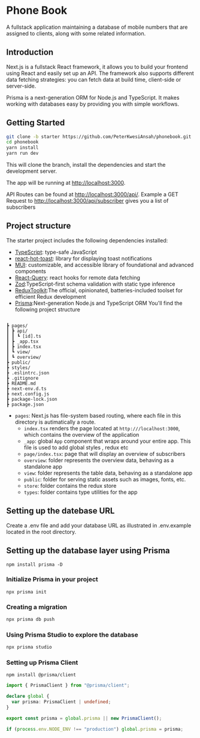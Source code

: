# Phone Book

A fullstack application maintaining a database of mobile numbers that are
assigned to clients, along with some related information.

## Introduction

Next.js is a fullstack React framework, it allows you to build your frontend using React and easily set up an API. The framework also supports different data fetching strategies: you can fetch data at build time, client-side or server-side.

Prisma is a next-generation ORM for Node.js and TypeScript. It makes working with databases easy by providing you with simple workflows.

## Getting Started

```bash
git clone -b starter https://github.com/PeterKwesiAnsah/phonebook.git
cd phonebook
yarn install
yarn run dev
```

This will clone the branch, install the dependencies and start the development server.

The app will be running at [http://localhost:3000](http://localhost:3000).

API Routes can be found at [http://localhost:3000/api/](http://localhost:3000/api/).
Example a GET Request to [http://localhost:3000/api/subscriber](http://localhost:3000/api/subscriber) gives you a list of subscribers

## Project structure

The starter project includes the following dependencies installed:

- [TypeScript](https://typescriptlang.org/): type-safe JavaScript
- [react-hot-toast](https://react-hot-toast.com/): library for displaying toast notifications
- [MUI](https://mui.com/): customizable, and accessible library of foundational and advanced components
- [React-Query](https://react-query.tanstack.com/): react hooks for remote data fetching
- [Zod](https://github.com/colinhacks/zod):TypeScript-first schema validation with static type inference
- [ReduxToolkit](https://redux-toolkit.js.org/):The official, opinionated, batteries-included toolset for efficient Redux development
- [Prisma](https://www.prisma.io/):Next-generation Node.js and TypeScript ORM
  You'll find the following project structure

```phonebook/

┣ pages/
┃ ┣ api/
┃ ┃ ┗ [id].ts
┃ ┣ _app.tsx
┃ ┣ index.tsx
┃ ┗ view/
┃ ┗ overview/
┣ public/
┣ styles/
┣ .eslintrc.json
┣ .gitignore
┣ README.md
┣ next-env.d.ts
┣ next.config.js
┣ package-lock.json
┣ package.json

```

- `pages`: Next.js has file-system based routing, where each file in this directory is autimatically a route.
  - `index.tsx` renders the page located at `http:///localhost:3000`, which contains the overview of the application
  - `_app`: global `App` component that wraps around your entire app. This file is used to add global styles , redux etc
  - `page/index.tsx`: page that will display an overview of subscribers
  - `overview`: folder represents the overview data, behaving as a standalone app
  - `view`: folder represents the table data, behaving as a standalone app
  - `public`: folder for serving static assets such as images, fonts, etc.
  - `store`: folder contains the redux store
  - `types`: folder contains type utilities for the app

## Setting up the datebase URL

Create a .env file and add your database URL as illustrated in .env.example located in the root directory.

## Setting up the database layer using Prisma

```
npm install prisma -D
```

### Initialize Prisma in your project

```
npx prisma init
```

### Creating a migration

```bash
npx prisma db push

```

### Using Prisma Studio to explore the database

```bash
npx prisma studio
```

### Setting up Prisma Client

```
npm install @prisma/client
```

```ts
import { PrismaClient } from "@prisma/client";

declare global {
  var prisma: PrismaClient | undefined;
}

export const prisma = global.prisma || new PrismaClient();

if (process.env.NODE_ENV !== "production") global.prisma = prisma;
```
